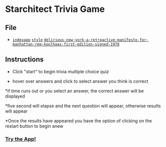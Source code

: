 # Starchitect Trivia Game

## File

* [`index`](TriviaGame/index.html)[`app`](TriviaGame/assets/javascript/app.js)
[`style`](TriviaGame/assets/css/style.css)
[`delirious-new-york-a-retroactive-manifesto-for-manhattan-rem-koolhaas-first-edition-signed-1978`](TriviaGame/assets/images/delirious-new-york-a-retroactive-manifesto-for-manhattan-rem-koolhaas-first-edition-signed-1978.jpg)

## Instructions

* Click "start" to begin trivia multiple choice quiz

* hover over answers and click to select answer you think is correct

*if time runs out or you select an answer, the correct answer will be displayed

*five second will elapse and the next question will appear, otherwise results will appear

*Once the results have appeared you have the option of clicking on the restart button to begin anew

### [Try the App!](https://pedrichards.github.io/TriviaGame/)